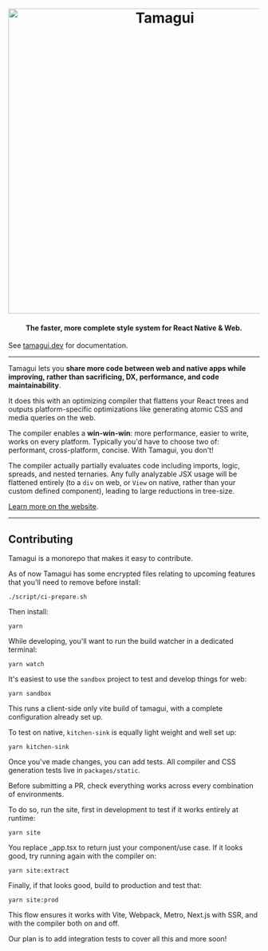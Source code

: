 <h1 align="center">
  <img margin="auto" width="612px" src="https://github.com/tamagui/tamagui/raw/master/packages/site/public/social.jpg" alt="Tamagui">
  <br>
</h1>

<h4 align="center">The faster, more complete style system for React Native & Web.</h4>

See [tamagui.dev](https://tamagui.dev) for documentation.

---

Tamagui lets you **share more code between web and native apps while improving, rather than sacrificing, DX, performance, and code maintainability**.

It does this with an optimizing compiler that flattens your React trees and outputs platform-specific optimizations like generating atomic CSS and media queries on the web.

The compiler enables a **win-win-win**: more performance, easier to write, works on every platform. Typically you'd have to choose two of: performant, cross-platform, concise. With Tamagui, you don't!

The compiler actually partially evaluates code including imports, logic, spreads, and nested ternaries. Any fully analyzable JSX usage will be flattened entirely (to a `div` on web, or `View` on native, rather than your custom defined component), leading to large reductions in tree-size.

[Learn more on the website](https://tamagui.dev/docs/intro/introduction).

---

## Contributing

Tamagui is a monorepo that makes it easy to contribute.

As of now Tamagui has some encrypted files relating to upcoming features that you'll need to remove before install:

```
./script/ci-prepare.sh
```

Then install:

```
yarn
```

While developing, you'll want to run the build watcher in a dedicated terminal:

```
yarn watch
```

It's easiest to use the `sandbox` project to test and develop things for web:

```
yarn sandbox
```

This runs a client-side only vite build of tamagui, with a complete configuration already set up.

To test on native, `kitchen-sink` is equally light weight and well set up:

```
yarn kitchen-sink
```

Once you've made changes, you can add tests. All compiler and CSS generation tests live in `packages/static`.

Before submitting a PR, check everything works across every combination of environments.

To do so, run the site, first in development to test if it works entirely at runtime:

```
yarn site
```

You replace _app.tsx to return just your component/use case. If it looks good, try running again with the compiler on:

```
yarn site:extract
```

Finally, if that looks good, build to production and test that:

```
yarn site:prod
```

This flow ensures it works with Vite, Webpack, Metro, Next.js with SSR, and with the compiler both on and off.

Our plan is to add integration tests to cover all this and more soon!
